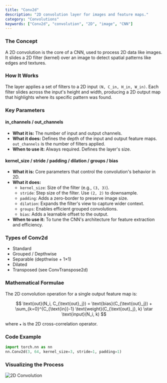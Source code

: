 ```yaml
---
title: "Conv2d"
description: "2D convolution layer for images and feature maps."
category: "Convolutions"
keywords: ["Conv2d", "convolution", "2D", "image", "CNN"]
---
```


### The Concept

A 2D convolution is the core of a CNN, used to process 2D data like images. It slides a 2D filter (kernel) over an image to detect spatial patterns like edges and textures.

### How It Works

The layer applies a set of filters to a 2D input `(N, C_in, H_in, W_in)`. Each filter slides across the input's height and width, producing a 2D output map that highlights where its specific pattern was found.

### Key Parameters

#### in_channels / out_channels
- **What it is:** The number of input and output channels.
- **What it does:** Defines the depth of the input and output feature maps. `out_channels` is the number of filters applied.
- **When to use it:** Always required. Defines the layer's size.

#### kernel_size / stride / padding / dilation / groups / bias
- **What it is:** Core parameters that control the convolution's behavior in 2D.
- **What it does:**
  - `kernel_size`: Size of the filter (e.g., `(3, 3)`).
  - `stride`: Step size of the filter. Use `(2, 2)` to downsample.
  - `padding`: Adds a zero-border to preserve image size.
  - `dilation`: Expands the filter's view to capture wider context.
  - `groups`: Enables efficient grouped convolutions.
  - `bias`: Adds a learnable offset to the output.
- **When to use it:** To tune the CNN's architecture for feature extraction and efficiency.

### Types of Conv2d

- Standard
- Grouped / Depthwise
- Separable (depthwise + 1×1)
- Dilated
- Transposed (see ConvTranspose2d)

### Mathematical Formulae

The 2D convolution operation for a single output feature map is:

$$
\text{out}(N_i, C_{\text{out}_j}) = \text{bias}(C_{\text{out}_j}) + \sum_{k=0}^{C_{\text{in}}-1} \text{weight}(C_{\text{out}_j}, k) \star \text{input}(N_i, k)
$$

where `★` is the 2D cross-correlation operator.

### Code Example

```python
import torch.nn as nn
nn.Conv2d(3, 64, kernel_size=3, stride=1, padding=1)
```

### Visualizing the Process

<img src="/dl/assets/conv2d.svg" alt="2D Convolution" class="w-full h-auto mx-auto bg-muted/30 rounded-md p-4" />
